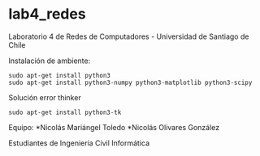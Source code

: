 # lab4_redes
Laboratorio 4 de Redes de Computadores - Universidad de Santiago de Chile


Instalación de ambiente:
```
sudo apt-get install python3
sudo apt-get install python3-numpy python3-matplotlib python3-scipy 
```
Solución error thinker
```
sudo apt-get install python3-tk
```

Equipo:
*Nicolás Mariángel Toledo
*Nicolás Olivares González

Estudiantes de Ingeniería Civil Informática
